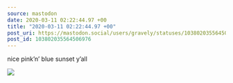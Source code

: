 ```yaml
---
source: mastodon
date: 2020-03-11 02:22:44.97 +00
title: "2020-03-11 02:22:44.97 +00"
post_uri: https://mastodon.social/users/gravely/statuses/103802035564506976
post_id: 103802035564506976
---
```

nice pink’n’ blue sunset y’all


![](/images/26144942.jpg)

